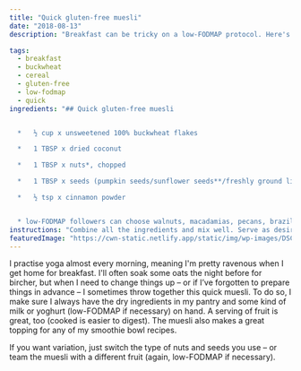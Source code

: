 ```yaml
---
title: "Quick gluten-free muesli"
date: "2018-08-13"
description: "Breakfast can be tricky on a low-FODMAP protocol. Here's a quick solution (that's not only for those on the diet)."

tags: 
  - breakfast
  - buckwheat
  - cereal
  - gluten-free
  - low-fodmap
  - quick
ingredients: "## Quick gluten-free muesli


  *   ½ cup x unsweetened 100% buckwheat flakes

  *   1 TBSP x dried coconut

  *   1 TBSP x nuts*, chopped

  *   1 TBSP x seeds (pumpkin seeds/sunflower seeds**/freshly ground linseeds)

  *   ½ tsp x cinnamon powder


  * low-FODMAP followers can choose walnuts, macadamias, pecans, brazil nuts, or a max of 10 x almonds ** if using sunflower seeds, limit the amount to 2 x teaspoons instead for low-FODMAP"
instructions: "Combine all the ingredients and mix well. Serve as desired."
featuredImage: "https://cwn-static.netlify.app/static/img/wp-images/DSC_0233-2_sml.jpg"
---
```


I practise yoga almost every morning, meaning I'm pretty ravenous when I get home for breakfast. I'll often soak some oats the night before for bircher, but when I need to change things up – or if I’ve forgotten to prepare things in advance – I sometimes throw together this quick muesli. To do so, I make sure I always have the dry ingredients in my pantry and some kind of milk or yoghurt (low-FODMAP if necessary) on hand. A serving of fruit is great, too (cooked is easier to digest). The muesli also makes a great topping for any of my smoothie bowl recipes.

If you want variation, just switch the type of nuts and seeds you use – or team the muesli with a different fruit (again, low-FODMAP if necessary).
